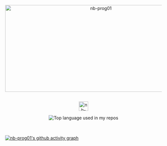 <!--
**nb-prog01/nb-prog01** is a ✨ _special_ ✨ repository because its `README.md` (this file) appears on your GitHub profile.

Here are some ideas to get you started:

- 🔭 I’m currently working on ...
- 🌱 I’m currently learning ...
- 👯 I’m looking to collaborate on ...
- 🤔 I’m looking for help with ...
- 💬 Ask me about ...
- 📫 How to reach me: ...
- 😄 Pronouns: ...
- ⚡ Fun fact: ...
-->

<p align="center">
<img src="https://socialify.git.ci/nb-prog01/nb-prog01/image?description=1&descriptionEditable=software%20developer%20with%20a%20love%20for%20coding%20and%20problem-solving&font=Jost&language=1&name=1&owner=1&pattern=Plus&theme=Auto" alt="nb-prog01" width="600" height="280" />
</p>

<p align="center">
<br/>
<a href="[www.linkedin.com/in/niraj-bhadoria-a8043a14a](https://www.linkedin.com/in/niraj-bhadoria-a8043a14a/)">
  <img alt="nb-prog01's LinkdeIN" width="30px" src="https://user-images.githubusercontent.com/43545812/144035037-0f415fc7-9f96-4517-a370-ccc6e78a714b.png" />
</a>
<br>
</p>
<div align="center">
  <img width="" src="https://github-readme-stats.vercel.app/api/top-langs/?username=nb-prog01&layout=compact&hide_title=1&card_width=300" alt="Top language used in my repos" />
  
  <br />
  <br />
  <br />
</div>

[![nb-prog01's github activity graph](https://github-readme-activity-graph.vercel.app/graph?username=nb-prog01&theme=react-dark)](https://github.com/nb-prog01/github-readme-activity-graph)

